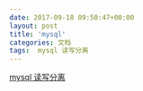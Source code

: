 ```yaml
---
date: 2017-09-18 09:50:47+00:00
layout: post
title: 'mysql'
categories: 文档
tags:  mysql 读写分离
---
```

[mysql 读写分离](https://segmentfault.com/a/1190000003716617)
